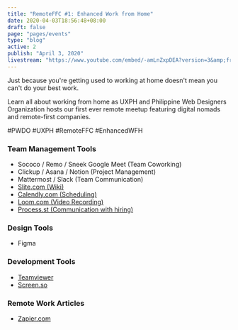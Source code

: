 ```yaml
---
title: "RemoteFFC #1: Enhanced Work from Home"
date: 2020-04-03T18:56:48+08:00
draft: false
page: "pages/events"
type: "blog"
active: 2
publish: "April 3, 2020"
livestream: "https://www.youtube.com/embed/-amLnZxpDEA?version=3&amp;frameborder=0&amp;allow=accelerometer&amp;autoplay&amp;encrypted-media&amp;gyroscope&amp;picture-in-picture" 
---
```


<p>Just because you're getting used to working at home doesn't mean you can't do your best work.</p>

<p>Learn all about working from home as UXPH and Philippine Web Designers Organization hosts our first ever remote meetup featuring digital nomads and remote-first companies.
</p>

<span class="blue">
	#PWDO #UXPH #RemoteFFC #EnhancedWFH
</span>

<h3>Team Management Tools</h3>

<ul>
    <li>Sococo / Remo / Sneek Google Meet (Team Coworking)</li>
    <li>Clickup / Asana / Notion (Project Management)</li>
    <li>Mattermost / Slack (Team Communication)</li>
    <li><a href ="https://Slite.com" target="blank" class="blue" >Slite.com (Wiki)</a> </li>
    <li><a href = "https://Calendly.com" target="blank" class="blue"> Calendly.com (Scheduling) </a> </li>
    <li><a href = "https://Loom.com" target="blank" class="blue">Loom.com (Video Recording) </a> </li>
    <li><a href = "https://www.process.st/" target="blank" class="blue"> Process.st (Communication with hiring) </a></li>
</ul>

<h3 class="margin-top-32">Design Tools</h3>

<ul>
    <li>Figma</li>
</ul>

<h3 class="margin-top-32">Development Tools</h3>

<ul>
    <li><a href = "https://www.teamviewer.com/en/" target="blank" class="blue"> Teamviewer </a></li>
    <li><a href = "https://screen.so/#/home" target="blank" class="blue"> Screen.so </a></li>
</ul>

<h3 class="margin-top-32">Remote Work Articles</h3>
<ul>
    <li><a href = "https://zapier.com/learn/remote-work/" target="blank" class="blue"> Zapier.com </a></li>
</ul>
